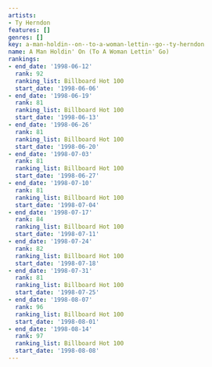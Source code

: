 ```yaml
---
artists:
- Ty Herndon
features: []
genres: []
key: a-man-holdin--on--to-a-woman-lettin--go--ty-herndon
name: A Man Holdin' On (To A Woman Lettin' Go)
rankings:
- end_date: '1998-06-12'
  rank: 92
  ranking_list: Billboard Hot 100
  start_date: '1998-06-06'
- end_date: '1998-06-19'
  rank: 81
  ranking_list: Billboard Hot 100
  start_date: '1998-06-13'
- end_date: '1998-06-26'
  rank: 81
  ranking_list: Billboard Hot 100
  start_date: '1998-06-20'
- end_date: '1998-07-03'
  rank: 81
  ranking_list: Billboard Hot 100
  start_date: '1998-06-27'
- end_date: '1998-07-10'
  rank: 81
  ranking_list: Billboard Hot 100
  start_date: '1998-07-04'
- end_date: '1998-07-17'
  rank: 84
  ranking_list: Billboard Hot 100
  start_date: '1998-07-11'
- end_date: '1998-07-24'
  rank: 82
  ranking_list: Billboard Hot 100
  start_date: '1998-07-18'
- end_date: '1998-07-31'
  rank: 81
  ranking_list: Billboard Hot 100
  start_date: '1998-07-25'
- end_date: '1998-08-07'
  rank: 96
  ranking_list: Billboard Hot 100
  start_date: '1998-08-01'
- end_date: '1998-08-14'
  rank: 97
  ranking_list: Billboard Hot 100
  start_date: '1998-08-08'
---
```


